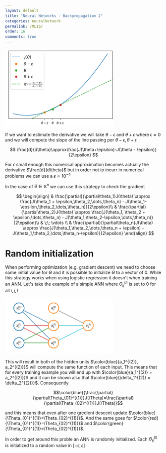 ```yaml
---
layout: default
title: "Neural Networks - Backpropagation 2"
categories: neuralNetwork
permalink: /ML16/
order: 16
comments: true
---
```



    
![png](ML-16-NeuralNetworkOptimization2_files/ML-16-NeuralNetworkOptimization2_1_0.png)
    


If we want to estimate the derivative we will take $\theta-\epsilon$ and $\theta+\epsilon$ where $\epsilon \approx 0$ and we will compute the slope of the line passing per $\theta-\epsilon, \theta+\epsilon$

$$
\frac{d}{d\theta}\approx\frac{J(\theta+\epsilon)-J(\theta - \epsilon)}{2\epsilon}
$$

For $\epsilon$ small enough this numerical approximation becomes actually the derivative $\frac{d}{d\theta}$ but in order not to incurr in numerical problems we can use a $\epsilon \approx 10^{-4}$

In the case of $\theta \in \mathbb{R}^n$ we can use this strategy to check the gradient

$$
\begin{align}
& \frac{\partial}{\partial\theta_1}J(\theta) \approx \frac{J(\theta_1 + \epsilon,\theta_2,\dots,\theta_n) - J(\theta_1-\epsilon,\theta_2,\dots,\theta_n)}{2\epsilon}\\
& \frac{\partial}{\partial\theta_2}J(\theta) \approx \frac{J(\theta_1, \theta_2 + \epsilon,\dots,\theta_n) - J(\theta_1,\theta_2-\epsilon,\dots,\theta_n)}{2\epsilon}\\
& \;\; \vdots \\
& \frac{\partial}{\partial\theta_n}J(\theta) \approx \frac{J(\theta_1,\theta_2,\dots,\theta_n + \epsilon) - J(\theta_1,\theta_2,\dots,\theta_n-\epsilon)}{2\epsilon}
\end{align}
$$

# Random initialization
When performing optimization (e.g. gradient descent) we need to choose some initial value for $\Theta$ and it is possible to initialize $\Theta$ to a vector of $0$. While this strategy works when using logistic regression it doesn't when training an ANN. Let's take the example of a simple ANN where $\Theta_{ij}^{(l)}$ is set to $0$ for all $i, j, l$


    
![png](ML-16-NeuralNetworkOptimization2_files/ML-16-NeuralNetworkOptimization2_4_0.png)
    


This will result in both of the hidden units $\color{blue}{a_1^{(2)}, a_2^{(2)}}$ will compute the same function of each input. This means that for every training example you will end up with $\color{blue}{a_1^{(2)} = a_2^{(2)}}$ and it can be shown also that $\color{blue}{\delta_1^{(2)} = \delta_2^{(2)}}$. Consequently 

$$\color{blue}{\frac{\partial}{\partial\Theta_{01}^{(1)}}J(\Theta)=\frac{\partial}{\partial\Theta_{02}^{(1)}}J(\Theta)}$$ 

and this means that even after one gredient descent update $\color{blue}{\Theta_{01}^{(1)}=\Theta_{02}^{(1)}}$. And the same goes for $\color{red}{\Theta_{01}^{(1)}=\Theta_{02}^{(1)}}$ and $\color{green}{\Theta_{01}^{(1)}=\Theta_{02}^{(1)}}$.

In order to get around this proble an ANN is randomly initialized. Each $\Theta_{ij}^{(l)}$ is initialized to a random value in $[-\epsilon, \epsilon]$
